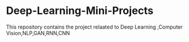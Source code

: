 # Deep-Learning-Mini-Projects
This repository contains the project relaated to Deep Learning ,Computer Vision,NLP,GAN,RNN,CNN
